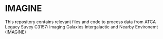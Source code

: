# IMAGINE

This repository contains relevant files and code to process data from ATCA Legacy Suvey C3157:
Imaging Galaxies Intergalactic and Nearby Environemt (IMAGINE)

